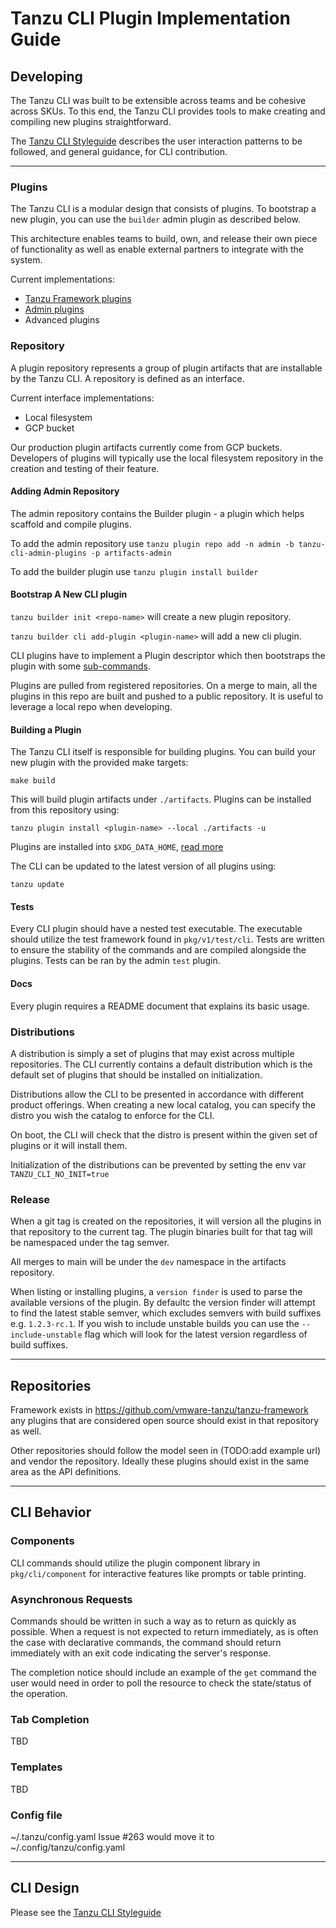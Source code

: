 # Tanzu CLI Plugin Implementation Guide

## Developing
The Tanzu CLI was built to be extensible across teams and be cohesive across SKUs. To this end, the Tanzu CLI provides tools to make creating and compiling new plugins straightforward.

The [Tanzu CLI Styleguide](/docs/cli/style_guide.md) describes the user interaction patterns to be followed, and general guidance, for CLI contribution.

------------------------------

### Plugins
The Tanzu CLI is a modular design that consists of plugins. To bootstrap a new plugin, you can use the `builder` admin plugin as described below.

This architecture enables teams to build, own, and release their own piece of functionality as well as enable external partners to integrate with the system.

Current implementations:
- [Tanzu Framework plugins](https://github.com/vmware-tanzu/tanzu-framework/tree/main/cmd/cli/plugin)
- [Admin plugins](https://github.com/vmware-tanzu/tanzu-framework/tree/main/cmd/cli/plugin-admin)
- Advanced plugins

### Repository
A plugin repository represents a group of plugin artifacts that are installable by the Tanzu CLI. A repository is defined as an interface.

Current interface implementations:
- Local filesystem
- GCP bucket

Our production plugin artifacts currently come from GCP buckets. Developers of plugins will typically use the local filesystem repository in the creation and testing of their feature.

#### Adding Admin Repository
The admin repository contains the Builder plugin - a plugin which helps scaffold and compile plugins.

To add the admin repository use `tanzu plugin repo add -n admin -b tanzu-cli-admin-plugins -p artifacts-admin`

To add the builder plugin use `tanzu plugin install builder`

#### Bootstrap A New CLI plugin
`tanzu builder init <repo-name>` will create a new plugin repository.

`tanzu builder cli add-plugin <plugin-name>` will add a new cli plugin.

CLI plugins have to implement a Plugin descriptor which then bootstraps the plugin with some [sub-commands](https://github.com/vmware-tanzu/tanzu-framework/tree/main/pkg/v1/cli/command/plugin).

Plugins are pulled from registered repositories. On a merge to main, all the plugins in this repo are built and pushed to a public repository.
It is useful to leverage a local repo when developing.

#### Building a Plugin

The Tanzu CLI itself is responsible for building plugins. You can build your new plugin with the provided make targets:
```
make build
```
This will build plugin artifacts under `./artifacts`. Plugins can be installed from this repository using:
```
tanzu plugin install <plugin-name> --local ./artifacts -u
```

Plugins are installed into `$XDG_DATA_HOME`, [read more](https://specifications.freedesktop.org/basedir-spec/basedir-spec-latest.html)

The CLI can be updated to the latest version of all plugins using:
```
tanzu update
```

#### Tests
Every CLI plugin should have a nested test executable. The executable should utilize the test framework found in `pkg/v1/test/cli`.
Tests are written to ensure the stability of the commands and are compiled alongside the plugins. Tests can be ran by the admin `test` plugin.

#### Docs
Every plugin requires a README document that explains its basic usage.

### Distributions
A distribution is simply a set of plugins that may exist across multiple repositories. The CLI currently contains a default distribution
which is the default set of plugins that should be installed on initialization.

Distributions allow the CLI to be presented in accordance with different product offerings. When creating a new local catalog, you can specify
the distro you wish the catalog to enforce for the CLI.

On boot, the CLI will check that the distro is present within the given set of plugins or it will install them.

Initialization of the distributions can be prevented by setting the env var `TANZU_CLI_NO_INIT=true`

### Release
When a git tag is created on the repositories, it will version all the plugins in that repository to the current tag. The plugin binaries built for that
tag will be namespaced under the tag semver.

All merges to main will be under the `dev` namespace in the artifacts repository.

When listing or installing plugins, a `version finder` is used to parse the available versions of the plugin. By defaultc the version finder will attempt to
find the latest stable semver, which excludes semvers with build suffixes e.g. `1.2.3-rc.1`. If you wish to include unstable builds you can use the `--include-unstable` flag which will look for the latest version regardless of build suffixes.

------------------------------

## Repositories
Framework exists in https://github.com/vmware-tanzu/tanzu-framework any
plugins that are considered open source should exist in that repository as well.

Other repositories should follow the model seen in
(TODO:add example url) and vendor the repository.
Ideally these plugins should exist in the same area as the API definitions.

------------------------------

## CLI Behavior
### Components
CLI commands should utilize the plugin component library in `pkg/cli/component` for interactive features like prompts or table printing.

### Asynchronous Requests
Commands should be written in such a way as to return as quickly as possible.
When a request is not expected to return immediately, as is often the case with declarative commands, the command should return immediately with an exit code indicating the server's response.

The completion notice should include an example of the `get` command the user would need in order to poll the resource to check the state/status of the operation.

### Tab Completion
TBD

### Templates
TBD

### Config file
~/.tanzu/config.yaml
Issue #263  would move it to ~/.config/tanzu/config.yaml

------------------------------

## CLI Design
Please see the [Tanzu CLI Styleguide](/docs/cli/style_guide.md)
